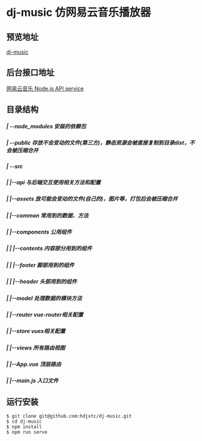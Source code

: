 # dj-music 仿网易云音乐播放器

## 预览地址
[dj-music](https://djtc.vip/dj-music)

## 后台接口地址
[网易云音乐 Node.js API service](https://github.com/Binaryify/NeteaseCloudMusicApi)

## 目录结构
##### | --node_modules 安装的依赖包
##### | --public 存放不会变动的文件(第三方)，静态资源会被直接复制到目录dist，不会被压缩合并
##### | --src
##### |   |--api 与后端交互使用相关方法和配置
##### |   |--assets 放可能会变动的文件(自己的)，图片等，打包后会被压缩合并
##### |   |--common 常用到的数据、方法
##### |   |--components 公用组件
##### |   |   |--contents 内容部分用到的组件 
##### |   |   |--footer 脚部用到的组件
##### |   |   |--header 头部用到的组件
##### |   |--model 处理数据的模块方法
##### |   |--router vue-router相关配置
##### |   |--store vuex相关配置
##### |   |--views 所有路由视图
##### |   |--App.vue 顶层路由
##### |   |--main.js 入口文件

<!--  ## 实现功能 -->
[^_^]: # (自己体验，该有的基本都有，懒得整理了...)

## 运行安装
```shell
$ git clone git@github.com:hdjxtc/dj-music.git
$ cd dj-music
$ npm install
$ npm run serve
```

<!--
	## 使用到的对应接口
	1. 登录
		说明 : 调用此接口登录成功后返回对应的userId、cookie、token等
		必选参数 :
			phone: 手机号码
			password: 密码
		可选参数 :
			countrycode: 国家码，用于国外手机号登录，例如美国传入：1
			md5_password: md5加密后的密码,传入后 password 将失效
		接口地址 : /login/cellphone
		调用例子 : /login/cellphone?phone=xxx&password=yyy /login/cellphone?phone=xxx&md5_password=yyy

	2. 获取用户详情
		说明 : 登录后调用此接口 , 传入用户id, 可以获取用户详情
		必选参数 : uid : 用户id
		接口地址 : /user/detail
		调用例子 : /user/detail?uid=32953014
	
	3. 搜索
		说明 : 调用此接口 , 传入搜索关键词可以搜索该音乐/专辑/歌手/歌单/用户,关键词可以多个,以空格隔开,如 "周杰伦 搁浅"(不需要登录),搜索获取的mp3url不能直接用,可通过/song/url接口传入歌曲id获取具体的播放链接
		必选参数 : keywords : 关键词
		可选参数 : 
			limit : 返回数量 , 默认为 30
			offset : 偏移数量，用于分页 , 如 : 如 :( 页数 -1)*30, 其中 30 为 limit 的值 , 默认为 0
			type: 搜索类型；默认为 1 即单曲 , 取值意义 : 1: 单曲, 10: 专辑, 100: 歌手, 1000: 歌单, 1002: 用户, 1004: MV, 1006: 歌词, 1009: 电台, 1014: 视频, 1018:综合
		接口地址 : /search 或者 /cloudsearch(更全)
		调用例子 : /search?keywords= 海阔天空 /cloudsearch?keywords= 海阔天空
		
	4. 热搜列表(详细)
		说明 : 调用此接口,可获取热门搜索列表
		接口地址 : /search/hot/detail
		调用例子 : /search/hot/detail
		
	5. 搜索建议
		说明 : 调用此接口 , 传入搜索关键词可获得搜索建议 , 搜索结果同时包含单曲 , 歌手 , 歌单 ,mv 信息
		必选参数 : keywords : 关键词
		可选参数 : type : 如果传 'mobile' 则返回移动端数据
		接口地址 : /search/suggest
		调用例子 : /search/suggest?keywords= 海阔天空 /search/suggest?keywords= 海阔天空&type=mobile

	6. 获取歌曲详情
		说明 : 调用此接口 , 传入音乐 id(支持多个 id, 用 , 隔开), 可获得歌曲详情(歌曲id、歌手、封面等)
		必选参数 : ids: 音乐 id, 如 ids=347230
		接口地址 : /song/detail
		调用例子 : /song/detail?ids=347230,/song/detail?ids=347230,347231

	7. 获取音乐 url
		说明 : 使用歌单详情接口后 , 能得到的音乐的 id, 但不能得到的音乐 url, 调用此接口, 传入的音乐 id( 可多个 , 用逗号隔开 ), 可以获取对应的音乐的 url,未登录状态或者非会员返回试听片段(返回字段包含被截取的正常歌曲的开始时间和结束时间)
		注 : 部分用户反馈获取的 url 会 403,hwaphon找到的解决方案是当获取到音乐的 id 后，将 https://music.163.com/song/media/outer/url?id=id.mp3 以 src 赋予 Audio 即可播放
		必选参数 : id : 音乐 id
		可选参数 : br: 码率,默认设置了 999000 即最大码率,如果要 320k 则可设置为 320000,其他类推
		接口地址 : /song/url
		调用例子 : /song/url?id=33894312 /song/url?id=405998841,33894312
		
	8. 音乐是否可用
		说明: 调用此接口,传入歌曲 id, 可获取音乐是否可用,返回 { success: true, message: 'ok' } 或者 { success: false, message: '亲爱的,暂无版权' }
		必选参数 : id : 歌曲 id
		可选参数 : br: 码率,默认设置了 999000 即最大码率,如果要 320k 则可设置为 320000,其他类推
		接口地址 : /check/music
		调用例子 : /check/music?id=33894312	

	9. 轮播图
		说明 : 调用此接口 , 可获取 banner( 轮播图 ) 数据
		可选参数 :
			type:资源类型,对应以下类型,默认为 0 即PC
				0: pc
				1: android
				2: iphone
				3: ipad
		接口地址 : /banner
		调用例子 : /banner, /banner?type=2

	10. 推荐歌单
		说明 : 调用此接口 , 可获取推荐歌单
		可选参数 : 
			limit: 取出数量 , 默认为 30 (不支持 offset)
		接口地址 : /personalized
		调用例子 : /personalized?limit=1
		
	11. 推荐新歌曲
		说明 : 调用此接口 , 可获取推荐新音乐
		可选参数 : limit: 取出数量 , 默认为 10 (不支持 offset)
		接口地址 : /personalized/newsong
		调用例子 : /personalized/newsong
		
	12. 获取歌单详情
		说明 : 歌单能看到歌单名字, 但看不到具体歌单内容 , 调用此接口 , 传入歌单 id, 可 以获取对应歌单内的所有的音乐(未登录状态只能获取不完整的歌单,登录后是完整的)，但是返回的trackIds是完整的，tracks 则是不完整的，可拿全部 trackIds 请求一次 song/detail 接口获取所有歌曲的详情 (https://github.com/Binaryify/NeteaseCloudMusicApi/issues/452)
		必选参数 : id : 歌单 id
		可选参数 : s : 歌单最近的 s 个收藏者,默认为8
		接口地址 : /playlist/detail
		调用例子 : /playlist/detail?id=24381616
		
	13. 相关歌单推荐
		说明 : 调用此接口,传入歌单 id 可获取相关歌单(对应页面 https://music.163.com/#/playlist?id=1)
		必选参数 : id : 歌单 id
		接口地址 : /related/playlist
		调用例子 : /related/playlist?id=1
		
	14. 歌单收藏者
		说明 : 调用此接口 , 传入歌单 id 可获取歌单的所有收藏者
		必选参数 : id : 歌单 id
		可选参数 : 
			limit: 取出评论数量 , 默认为 20
			offset: 偏移数量 , 用于分页 , 如 :( 评论页数 -1)*20, 其中 20 为 limit 的值
		接口地址 : /playlist/subscribers
		调用例子 : /playlist/subscribers?id=544215255&limit=30
		
	15. 歌单评论
		说明 : 调用此接口 , 传入音乐 id 和 limit 参数 , 可获得该歌单的所有评论 ( 不需要 登录 )
		必选参数 : id: 歌单 id
		可选参数 : 
			limit: 取出评论数量 , 默认为 20
			offset: 偏移数量 , 用于分页 , 如 :( 评论页数 -1)*20, 其中 20 为 limit 的值
			before: 分页参数,取上一页最后一项的 time 获取下一页数据(获取超过5000条评论的时候需要用到)
		接口地址 : /comment/playlist
		调用例子 : /comment/playlist?id=705123491	
		
	16. 收藏/取消收藏歌单
		说明 : 调用此接口 , 传入类型和歌单 id 可收藏歌单或者取消收藏歌单
		必选参数 :
			t : 类型
				1:收藏
				2:取消收藏 
			id : 歌单 id
		接口地址 : /playlist/subscribe
		调用例子 : /playlist/subscribe?t=1&id=106697785 /playlist/subscribe?t=2&id=106697785	
		
	17. 获取用户/歌手详情
		说明 : 登录后调用此接口 , 传入用户 id, 可以获取用户详情
		必选参数 : uid : 用户 id
		接口地址 : /user/detail
		调用例子 : /user/detail?uid=32953014	
		
	18. 高德地图行政区域查询
		说明 : 调用此接口，传入查询关键字即可得到行政区域信息
		必选参数 : key : 用户在高德地图官网申请Web服务API类型KEY
		可选参数 :
			keywords : 
				规则：只支持单个关键词语搜索关键词支持：行政区名称、citycode、adcode
				例如，在subdistrict=2，搜索省份（例如山东），能够显示市（例如济南），区（例如历下区
				adcode信息可参考城市编码表获取
			subdistrict : 
				规则：设置显示下级行政区级数（行政区级别包括：国家、省/直辖市、市、区/县、乡镇/街道多级数据）
				可选值：0、1、2、3等数字，并以此类推
					0：不返回下级行政区；
					1：返回下一级行政区；
					2：返回下两级行政区；
					3：返回下三级行政区；
				需要在此特殊说明，目前部分城市和省直辖县因为没有区县的概念，故在市级下方直接显示街道。
				例如：广东-东莞、海南-文昌市
			extensions : 
				此项控制行政区信息中返回行政区边界坐标点； 
				可选值 :
					base : 不返回行政区边界坐标点；
					all : 只返回当前查询district的边界值，不返回子节点的边界值；
				目前不能返回乡镇/街道级别的边界值
				
	19. 获取用户歌单
		说明 : 登录后调用此接口 , 传入用户 id, 可以获取用户歌单
		必选参数 : uid : 用户 id
		可选参数 :
			limit : 返回数量 , 默认为 30
			offset : 偏移数量，用于分页 , 如 :( 页数 -1)*30, 其中 30 为 limit 的值 , 默认为 0
		接口地址 : /user/playlist
		调用例子 : /user/playlist?uid=32953014
		
	20. 获取用户播放记录
		说明 : 登录后调用此接口 , 传入用户 id, 可获取用户播放记录
		必选参数 : uid : 用户 id
		可选参数 : type
			type=1 时只返回 weekData
			type=0 时返回 allData
		接口地址 : /user/record
		调用例子 : /user/record?uid=32953014&type=1
		
	21. 所有榜单内容摘要
		说明 : 调用此接口,可获取所有榜单内容摘要
		接口地址 : /toplist/detail
		调用例子 : /toplist/detail
	
	22. 歌单分类
		说明 : 调用此接口,可获取所有歌单分类,包含 category 信息
		接口地址 : /playlist/catlist
		调用例子 : /playlist/catlist

	23. 热门歌单分类
		说明 : 调用此接口,可获取热门歌单分类,包含 category 信息
		接口地址 : /playlist/hot
		调用例子 : /playlist/hot

	24. 歌单列表
		说明 : 调用此接口 , 可获取网友精选碟歌单
		可选参数 : 
			order: 可选值为 'new' 和 'hot', 分别对应最新和最热 , 默认为 'hot'
			cat: tag, 比如 " 华语 "、" 古风 " 、" 欧美 "、" 流行 ", 默认为 "全部",可从歌单分类接口获取(/playlist/catlist)
			limit: 取出歌单数量 , 默认为 50
			offset: 偏移数量 , 用于分页 , 如 :( 评论页数 -1)*50, 其中 50 为 limit 的值
		接口地址 : /top/playlist
		调用例子 : /top/playlist?limit=10&order=new
		
	25. 歌手分类列表
		说明 : 调用此接口,可获取歌手分类列表
		可选参数 :
			limit : 返回数量 , 默认为 30
			offset : 偏移数量，用于分页 , 如 : 如 :( 页数 -1)*30, 其中 30 为 limit 的值 , 默认为 0 initial: 按首字母索引查找参数,如 /artist/list?type=1&area=96&initial=b 返回内容将以 name 字段开头为 b 或者拼音开头为 b 为顺序排列, 热门传-1,#传0
			type 取值:
				-1:全部
				1:男歌手
				2:女歌手
				3:乐队
			area 取值:
				-1:全部
				7华语
				96欧美
				8:日本
				16韩国
				0:其他
		接口地址 : /artist/list
		调用例子 : /artist/list?type=1&area=96&initial=b /artist/list?type=2&area=2&initial=b
		
	26. 获取歌手单曲
		说明 : 调用此接口 , 传入歌手 id, 可获得歌手部分信息和热门歌曲
		必选参数 : id: 歌手 id, 可由搜索接口获得
		接口地址 : /artists
		调用例子 : /artists?id=6452
		
	27. 获取歌手专辑
		说明 : 调用此接口 , 传入歌手 id, 可获得歌手专辑内容
		必选参数 : id: 歌手 id
		可选参数 : 
			limit: 取出数量 , 默认为 50
			offset: 偏移数量 , 用于分页 , 如 :( 页数 -1)*50, 其中 50 为 limit 的值 , 默认 为 0
		接口地址 : /artist/album
		调用例子 : /artist/album?id=6452&limit=30 ( 周杰伦 )
		
	28. 获取歌手 mv
		说明 : 调用此接口 , 传入歌手 id, 可获得歌手 mv 信息 , 具体 mv 播放地址可调 用/mv传入此接口获得的 mvid 来拿到 , 如 : /artist/mv?id=6452,/mv?mvid=5461064
		必选参数 : id: 歌手 id, 可由搜索接口获得
		接口地址 : /artist/mv
		调用例子 : /artist/mv?id=6452
		
	29. 获取歌手描述
		说明 : 调用此接口 , 传入歌手 id, 可获得歌手描述
		必选参数 : id: 歌手 id
		接口地址 : /artist/desc
		调用例子 : /artist/desc?id=6452 ( 周杰伦 )
		
	30. 获取相似歌手
		说明 : 调用此接口 , 传入歌手 id, 可获得相似歌手
		必选参数 : id: 歌手 id
		接口地址 : /simi/artist
		调用例子 : /simi/artist?id=6452 ( 对应和周杰伦相似歌手 )
		
	31. mv 地址
		说明 : 调用此接口 , 传入 mvid,可获取 mv 播放地址
		必选参数 : id: mvid
		可选参数 : r: 分辨率,默认1080,可从 /mv/detail 接口获取分辨率列表
		接口地址 : /mv/url
		调用例子 :
			/mv/url?id=5436712 
			/mv/url?id=10896407&r=1080

	32. 获取 mv 详情
		说明 : 调用此接口 , 传入 mvid ( 在搜索音乐的时候传 type=1004 获得 ) , 可获取对应 MV 数据 , 数据包含 mv 名字 , 歌手 , 发布时间 , mv 视频地址等数据 , 其中 mv 视频 网易做了防盗链处理 , 可能不能直接播放 , 需要播放的话需要调用 ' mv 地址' 接口
		必选参数 : mvid: mv 的 id
		接口地址 : /mv/detail
		调用例子 : /mv/detail?mvid=5436712
		
	33. 获取 mv 点赞转发评论数数据
		说明 : 调用此接口 , 传入 mvid ( 在搜索音乐的时候传 type=1004 获得 ) , 可获取对应 MV 点赞转发评论数数据
		必选参数 : mvid: mv 的 id
		接口地址 : /mv/detail/info
		调用例子 : /mv/detail/info?mvid=5436712
		
	34. 相似 mv
		说明 : 调用此接口 , 传入 mvid 可获取相似 mv
		必选参数 : mvid: mv id
		接口地址 : /simi/mv
		调用例子 : /simi/mv?mvid=5436712
		
	35. mv 评论
		说明 : 调用此接口 , 传入音乐 id 和 limit 参数 , 可获得该 mv 的所有评论 ( 不需要 登录 )
		必选参数 : id: mv id
		可选参数 : 
			limit: 取出评论数量 , 默认为 20
			offset: 偏移数量 , 用于分页 , 如 :( 评论页数 -1)*20, 其中 20 为 limit 的值
			before: 分页参数,取上一页最后一项的 time 获取下一页数据(获取超过5000条评论的时候需要用到)
		接口地址 : /comment/mv
		调用例子 : /comment/mv?id=5436712
		
	36. 发送/删除评论
		说明 : 调用此接口,可发送评论或者删除评论
		接口地址 : /comment
		1.发送评论
			必选参数
				t:
					1 发送
					2 回复
				type: 数字,资源类型,对应歌曲,mv,专辑,歌单,电台,视频对应以下类型
					0: 歌曲
					1: mv
					2: 歌单
					3: 专辑
					4: 电台
					5: 视频
					6: 动态
					id:对应资源 id
				content :要发送的内容
				commentId :回复的评论id (回复评论时必填)
			调用例子 : /comment?t=1&type=1&id=5436712&content=test (往广岛之恋 mv 发送评论: test)
			注意：如给动态发送评论，则不需要传 id，需要传动态的 threadId,如：/comment?t=1&type=6&threadId=A_EV_2_6559519868_32953014&content=test

		2.删除评论
			必选参数
				t:0 删除
				type: 数字,资源类型,对应歌曲,mv,专辑,歌单,电台,视频对应以下类型
					0: 歌曲
					1: mv
					2: 歌单
					3: 专辑
					4: 电台
					5: 视频
					6: 动态
			id:对应资源 id content :内容 id,可通过 /comment/mv 等接口获取
			调用例子 : /comment?t=0&type=1&id=5436712&commentId=1535550516319 (在广岛之恋 mv 删除评论)
			注意：如给动态删除评论，则不需要传 id，需要传动态的 `threadId`,如：`/comment?t=0&type=6&threadId=A_EV_2_6559519868_32953014&commentId=1419516382`
		
	37. 给评论点赞
		说明 : 调用此接口 , 传入 type, 资源 id, 和评论 id cid 和 是否点赞参数 t 即可给对 应评论点赞 ( 需要登录 )
		必选参数 : 
			id : 资源 id, 如歌曲 id,mv id
			cid : 评论 id
			t : 是否点赞 ,1 为点赞 ,0 为取消点赞
			type: 数字 , 资源类型 , 对应歌曲 , mv, 专辑 , 歌单 , 电台, 视频对应以下类型
				0: 歌曲
				1: mv
				2: 歌单
				3: 专辑
				4: 电台
				5: 视频
				6: 动态
		接口地址 : /comment/like
		调用例子 : /comment/like?id=29178366&cid=12840183&t=1&type=0 对应给 https://music.163.com/#/song?id=29178366 最热门的评论点赞
		注意： 动态点赞不需要传入 id 参数，需要传入动态的 threadId 参数,如：/comment/like?type=6&cid=1419532712&threadId=A_EV_2_6559519868_32953014&t=0， threadId 可通过 /event，/user/event 接口获取	
		
	38. 资源点赞( MV,电台,视频)
		说明 : 调用此接口 , 可对 MV,电台,视频点赞
		必选参数 :
			type:资源类型,对应以下类型
				1: mv
				4: 电台
				5: 视频
				6: 动态
				t: 操作,1 为点赞,其他未取消点赞
			id: 资源 id
		接口地址 : /resource/like
		调用例子 : /resource/like?t=1&type=1&id=5436712
		注意：如给动态点赞，不需要传入 id，需要传入 threadId,可通过 event,/user/event 接口获取，如： /resource/like?t=1&type=6&threadId=A_EV_2_6559519868_32953014	
		
	39. 获取视频分类(热门)列表
		说明 : 调用此接口 , 可获取视频分类列表
		接口地址 : /video/category/list
		调用例子 : /video/category/list

	40. 获取视频标签(所有)列表
		说明 : 调用此接口 , 可获取视频标签列表
		接口地址 : /video/group/list
		调用例子 : /video/group/list
		
	41. 获取全部视频列表
		说明 : 调用此接口,可获取视频分类列表,分页参数只能传入offset
		可选参数 : offset: 默认0
		接口地址 : /video/timeline/all
		调用例子 : /video/timeline/all
		
	42. 获取视频标签/分类下的视频
		说明 : 调用此接口 , 传入标签/分类id,可获取到相关的视频,分页参数只能传入offset
		必选参数 : id: videoGroup 的 id
		可选参数 : offset: 默认0
		接口地址 : /video/group
		调用例子 : /video/group?id=9104
		
	43. 视频详情
		说明 : 调用此接口 , 可获取视频详情
		必选参数 : id: 视频 的 id
		接口地址 : /video/detail
		调用例子 : /video/detail?id=89ADDE33C0AAE8EC14B99F6750DB954D
		
	44. 获取视频播放地址
		说明 : 调用此接口 , 传入视频 id,可获取视频播放地址
		必选参数 : id: 视频 的 id
		接口地址 : /video/url
		调用例子 : /video/url?id=89ADDE33C0AAE8EC14B99F6750DB954D
		
	45. 获取视频点赞转发评论数数据
		说明 : 调用此接口 , 传入 vid ( 视频id ) , 可获取对应视频点赞转发评论数数据 必选参数 : vid: 视频id
		接口地址 : /video/detail/info
		调用例子 : /video/detail/info?vid=89ADDE33C0AAE8EC14B99F6750DB954D
		
	46. 相关视频
		说明 : 调用此接口 , 可获取相关视频
		必选参数 : id: 视频 的 id
		接口地址 : /related/allvideo
		调用例子 : /related/allvideo?id=89ADDE33C0AAE8EC14B99F6750DB954D
		
	47. 视频评论
		说明 : 调用此接口 , 传入音乐 id 和 limit 参数 , 可获得该 视频 的所有评论 ( 不需要登录 )
		必选参数 : id: 视频的 id
		可选参数 : 
			limit: 取出评论数量 , 默认为 20
			offset: 偏移数量 , 用于分页 , 如 :( 评论页数 -1)*20, 其中 20 为 limit 的值
			before: 分页参数,取上一页最后一项的 time 获取下一页数据(获取超过5000条评论的时候需要用到)
		接口地址 : /comment/video
		调用例子 : /comment/video?id=89ADDE33C0AAE8EC14B99F6750DB954D
		
	48. 全部 mv
		说明 : 调用此接口 , 可获取全部 mv
		可选参数 :
			area: 地区,可选值为全部,内地,港台,欧美,日本,韩国,不填则为全部 type: 类型,可选值为全部,官方版,原生,现场版,网易出品,不填则为全部
			order: 排序,可选值为上升最快,最热,最新,不填则为上升最快
			limit: 取出数量 , 默认为 30
			offset: 偏移数量 , 用于分页 , 如 :( 页数 -1)*50, 其中 50 为 limit 的值 , 默认 为 0
		接口地址 : /mv/all
		调用例子 : /mv/all?area=港台
		
	49. 获取歌词
		说明 : 调用此接口 , 传入音乐 id 可获得对应音乐的歌词 ( 不需要登录 )
		必选参数 : id: 音乐 id
		接口地址 : /lyric
		调用例子 : /lyric?id=33894312
		返回数据如下图 : 获取歌词
		
	50. 获取相似音乐
		说明 : 调用此接口 , 传入歌曲 id, 可获得相似歌曲
		必选参数 : id: 歌曲 id
		接口地址 : /simi/song
		调用例子 : /simi/song?id=347230 ( 对应 ' 光辉岁月 ' 相似歌曲 )
		
	51. 获取相似歌单
		说明 : 调用此接口 , 传入歌曲 id, 可获得相似歌单
		必选参数 : id: 歌曲 id
		接口地址 : /simi/playlist
		调用例子 : /simi/playlist?id=347230 ( 对应 ' 光辉岁月 ' 相似歌单 )
		
	52. 对歌单添加或删除歌曲
		说明 : 调用此接口 , 可以添加歌曲到歌单或者从歌单删除某首歌曲 ( 需要登录 )
		必选参数 :
			op: 从歌单增加单曲为 add, 删除为 del
			pid: 歌单 id tracks: 歌曲 id,可多个,用逗号隔开
		接口地址 : /playlist/tracks
		调用例子 : /playlist/tracks?op=add&pid=24381616&tracks=347231 ( 对应把歌曲添加到 ' 我 ' 的歌单 , 测试的时候请把这里的 pid 换成你自己的, id 和 tracks 不对可能会报 502 错误)

	53. 歌曲评论
		说明 : 调用此接口 , 传入音乐 id 和 limit 参数 , 可获得该音乐的所有评论 ( 不需要登录 )
		必选参数 : id: 音乐 id
		可选参数 : 
			limit: 取出评论数量 , 默认为 20
			offset: 偏移数量 , 用于分页 , 如 :( 评论页数 -1)*20, 其中 20 为 limit 的值
			before: 分页参数,取上一页最后一项的 time 获取下一页数据(获取超过5000条评论的时候需要用到)
		接口地址 : /comment/music
		调用例子 : /comment/music?id=186016&limit=1 对应晴天评论
-->